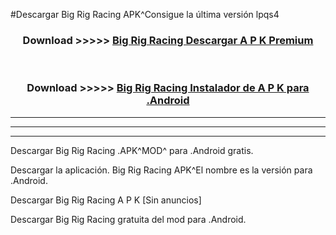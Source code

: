 #Descargar Big Rig Racing  APK^Consigue la última versión lpqs4



<div align="center">
<h3>Download >>>>> <a href="https://es-sites.web.app/?es= Big Rig Racing ">Big Rig Racing  Descargar A P K Premium</a></h3><br>

<h3>Download >>>>> <a href="https://es-sites.web.app/?es= Big Rig Racing ">Big Rig Racing  Instalador de A P K para .Android</a></h3>
</div>


----------------------------------------------------------

----------------------------------------------------------

----------------------------------------------------------

Descargar Big Rig Racing  .APK^MOD^ para .Android gratis.

Descargar la aplicación. Big Rig Racing  APK^El nombre es la versión para .Android.

Descargar Big Rig Racing  A P K [Sin anuncios]

Descargar Big Rig Racing  gratuita del mod para .Android.